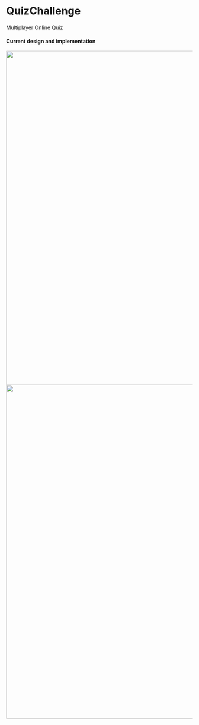 # QuizChallenge
Multiplayer Online Quiz

#### Current design and implementation

<img src="https://user-images.githubusercontent.com/12527666/56966282-7168ae00-6b67-11e9-9289-620c5f46990f.jpg" width="900"> <img src="https://user-images.githubusercontent.com/12527666/56966283-72014480-6b67-11e9-8fcf-0202c3cca984.jpg" width="900">
